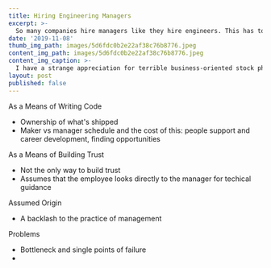 ```yaml
---
title: Hiring Engineering Managers
excerpt: >-
  So many companies hire managers like they hire engineers. This has to stop.
date: '2019-11-08'
thumb_img_path: images/5d6fdc0b2e22af38c76b8776.jpeg
content_img_path: images/5d6fdc0b2e22af38c76b8776.jpeg
content_img_caption: >-
  I have a strange appreciation for terrible business-oriented stock photography. It's an art form in the same vein as The Room, so let's take a minute to appreciate the gem above.
layout: post
published: false
---
```


As a Means of Writing Code
* Ownership of what's shipped
* Maker vs manager schedule and the cost of this: people support and career development, finding opportunities

As a Means of Building Trust
* Not the only way to build trust
* Assumes that the employee looks directly to the manager for techical guidance

Assumed Origin
* A backlash to the practice of management

Problems
* Bottleneck and single points of failure
* 